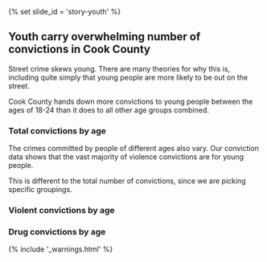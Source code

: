 {% set slide_id = 'story-youth' %}

## Youth carry overwhelming number of convictions in Cook County	

Street crime skews young. There are many theories for why this is, including quite simply that young people are more likely to be out on the street.

<p class="lead"> Cook County hands down more convictions to young people between the ages of 18-24 than it does to all other age groups combined. </p>

### Total convictions by age

<div class="chart" id="convictions-by-age-chart"></div>

The crimes committed by people of different ages also vary. Our conviction data shows that the vast majority of violence convictions are for young people. 

<div class="alert alert-warning" role="alert">
  <span class="glyphicon glyphicon-warning-sign"></span>
  This is different to the total number of convictions, since we are picking specific groupings.
</div>

### Violent convictions by age

<div class="chart" id="violent-convictions-by-age-chart"></div>

### Drug convictions by age

<div class="chart" id="drug-convictions-by-age-chart"></div>

{% include '_warnings.html' %}
